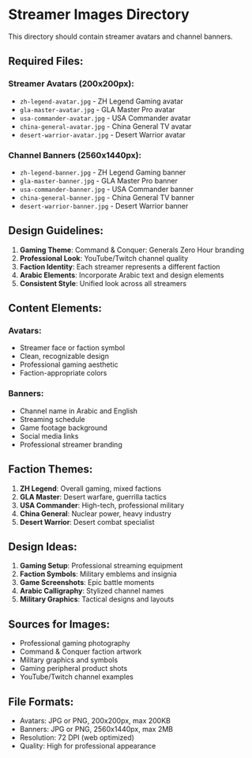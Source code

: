 # Streamer Images Directory

This directory should contain streamer avatars and channel banners.

## Required Files:

### Streamer Avatars (200x200px):
- `zh-legend-avatar.jpg` - ZH Legend Gaming avatar
- `gla-master-avatar.jpg` - GLA Master Pro avatar
- `usa-commander-avatar.jpg` - USA Commander avatar
- `china-general-avatar.jpg` - China General TV avatar
- `desert-warrior-avatar.jpg` - Desert Warrior avatar

### Channel Banners (2560x1440px):
- `zh-legend-banner.jpg` - ZH Legend Gaming banner
- `gla-master-banner.jpg` - GLA Master Pro banner
- `usa-commander-banner.jpg` - USA Commander banner
- `china-general-banner.jpg` - China General TV banner
- `desert-warrior-banner.jpg` - Desert Warrior banner

## Design Guidelines:

1. **Gaming Theme**: Command & Conquer: Generals Zero Hour branding
2. **Professional Look**: YouTube/Twitch channel quality
3. **Faction Identity**: Each streamer represents a different faction
4. **Arabic Elements**: Incorporate Arabic text and design elements
5. **Consistent Style**: Unified look across all streamers

## Content Elements:

### Avatars:
- Streamer face or faction symbol
- Clean, recognizable design
- Professional gaming aesthetic
- Faction-appropriate colors

### Banners:
- Channel name in Arabic and English
- Streaming schedule
- Game footage background
- Social media links
- Professional streamer branding

## Faction Themes:

1. **ZH Legend**: Overall gaming, mixed factions
2. **GLA Master**: Desert warfare, guerrilla tactics
3. **USA Commander**: High-tech, professional military
4. **China General**: Nuclear power, heavy industry
5. **Desert Warrior**: Desert combat specialist

## Design Ideas:

1. **Gaming Setup**: Professional streaming equipment
2. **Faction Symbols**: Military emblems and insignia
3. **Game Screenshots**: Epic battle moments
4. **Arabic Calligraphy**: Stylized channel names
5. **Military Graphics**: Tactical designs and layouts

## Sources for Images:

- Professional gaming photography
- Command & Conquer faction artwork
- Military graphics and symbols
- Gaming peripheral product shots
- YouTube/Twitch channel examples

## File Formats:
- Avatars: JPG or PNG, 200x200px, max 200KB
- Banners: JPG or PNG, 2560x1440px, max 2MB
- Resolution: 72 DPI (web optimized)
- Quality: High for professional appearance 